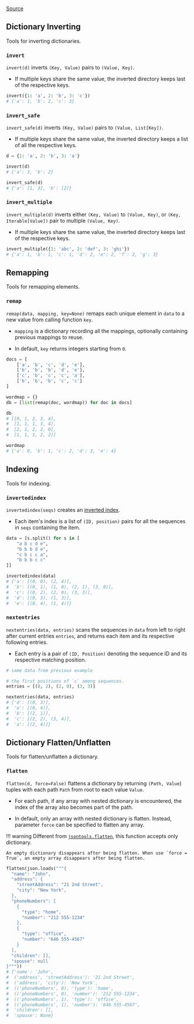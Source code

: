 [Source](https://github.com/chuanconggao/extratools/blob/master/extratools/dicttools.py)

## Dictionary Inverting

Tools for inverting dictionaries.

### `invert`

`invert(d)` inverts `(Key, Value)` pairs to `(Value, Key)`.

- If multiple keys share the same value, the inverted directory keeps last of the respective keys.

``` python
invert({1: 'a', 2: 'b', 3: 'c'})
# {'a': 1, 'b': 2, 'c': 3}
```

### `invert_safe`

`invert_safe(d)` inverts `(Key, Value)` pairs to `(Value, List[Key])`.

- If multiple keys share the same value, the inverted directory keeps a list of all the respective keys.

``` python
d = {1: 'a', 2: 'b', 3: 'a'}

invert(d)
# {'a': 3, 'b': 2}

invert_safe(d)
# {'a': [1, 3], 'b': [2]}
```

### `invert_multiple`

`invert_multiple(d)` inverts either `(Key, Value)` to `(Value, Key)`, or `(Key, Iterable[Value])` pair to multiple `(Value, Key)`.

- If multiple keys share the same value, the inverted directory keeps last of the respective keys.

``` python
invert_multiple({1: 'abc', 2: 'def', 3: 'ghi'})
# {'a': 1, 'b': 1, 'c': 1, 'd': 2, 'e': 2, 'f': 2, 'g': 3}
```

## Remapping

Tools for remapping elements.

### `remap`

`remap(data, mapping, key=None)` remaps each unique element in `data` to a new value from calling function `key`.

- `mapping` is a dictionary recording all the mappings, optionally containing previous mappings to reuse.

- In default, `key` returns integers starting from `0`.

``` python
docs = [
    ['a', 'b', 'c', 'd', 'e'],
    ['b', 'b', 'b', 'd', 'e'],
    ['c', 'b', 'c', 'c', 'a'],
    ['b', 'b', 'b', 'c', 'c']
]

wordmap = {}
db = [list(remap(doc, wordmap)) for doc in docs]

db
# [[0, 1, 2, 3, 4],
#  [1, 1, 1, 3, 4],
#  [2, 1, 2, 2, 0],
#  [1, 1, 1, 2, 2]]

wordmap
# {'a': 0, 'b': 1, 'c': 2, 'd': 3, 'e': 4}
```

## Indexing

Tools for indexing.

### `invertedindex`

`invertedindex(seqs)` creates an [inverted index](https://en.wikipedia.org/wiki/Inverted_index).

- Each item's index is a list of `(ID, position)` pairs for all the sequences in `seqs` containing the item.

``` python
data = [s.split() for s in [
    "a b c d e",
    "b b b d e",
    "c b c c a",
    "b b b c c"
]]

invertedindex(data)
# {'a': [(0, 0), (2, 4)],
#  'b': [(0, 1), (1, 0), (2, 1), (3, 0)],
#  'c': [(0, 2), (2, 0), (3, 3)],
#  'd': [(0, 3), (1, 3)],
#  'e': [(0, 4), (1, 4)]}
```

### `nextentries`

`nextentries(data, entries)` scans the sequences in `data` from left to right after current entries `entries`, and returns each item and its respective following entries.

- Each entry is a pair of `(ID, Position)` denoting the sequence ID and its respective matching position.

``` python
# same data from previous example

# the first positions of `c` among sequences.
entries = [(0, 2), (2, 0), (3, 3)]

nextentries(data, entries)
# {'d': [(0, 3)],
#  'e': [(0, 4)],
#  'b': [(2, 1)],
#  'c': [(2, 2), (3, 4)],
#  'a': [(2, 4)]}
```

## Dictionary Flatten/Unflatten

Tools for flatten/unflatten a dictionary.

### `flatten`

`flatten(d, force=False)` flattens a dictionary by returning `(Path, Value`) tuples with each path `Path` from root to each value `Value`.

- For each path, if any array with nested dictionary is encountered, the index of the array also becomes part of the path.

- In default, only an array with nested dictionary is flatten. Instead, parameter `force` can be specified to flatten any array.

!!! warning
    Different from [`jsontools.flatten`](jsontools/#flatten), this function accepts only dictionary.

    An empty dictionary disappears after being flatten. When use `force = True`, an empty array disappears after being flatten.

``` python
flatten(json.loads("""{
  "name": "John",
  "address": {
    "streetAddress": "21 2nd Street",
    "city": "New York",
  },
  "phoneNumbers": [
    {
      "type": "home",
      "number": "212 555-1234"
    },
    {
      "type": "office",
      "number": "646 555-4567"
    }
  ],
  "children": [],
  "spouse": null
}"""))
# {'name': 'John',
#  ('address', 'streetAddress'): '21 2nd Street',
#  ('address', 'city'): 'New York',
#  (('phoneNumbers', 0), 'type'): 'home',
#  (('phoneNumbers', 0), 'number'): '212 555-1234',
#  (('phoneNumbers', 1), 'type'): 'office',
#  (('phoneNumbers', 1), 'number'): '646 555-4567',
#  'children': [],
#  'spouse': None}
```

